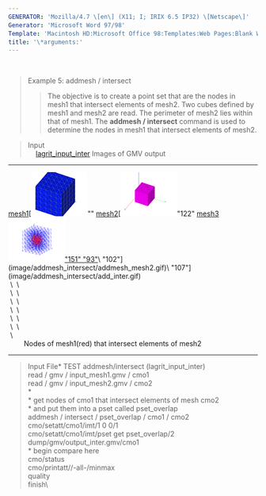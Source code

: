 ```yaml
---
GENERATOR: 'Mozilla/4.7 \[en\] (X11; I; IRIX 6.5 IP32) \[Netscape\]'
Generator: 'Microsoft Word 97/98'
Template: 'Macintosh HD:Microsoft Office 98:Templates:Web Pages:Blank Web Page'
title: '\*arguments:'
---
```


 

> Example 5: addmesh / intersect
>
> > The objective is to create a point set that are the nodes in mesh1
> > that intersect elements of mesh2.
> > Two cubes defined by mesh1 and mesh2 are read. The perimeter of
> > mesh2 lies within that of mesh1. The **addmesh / intersect** command
> > is used to determine the nodes in mesh1 that intersect elements of
> > mesh2.

> Input\
>     [lagrit\_input\_inter](../input_output/lagrit_input_inter)
> Images of GMV output

  ------------------------------------------------------------------------------------------ ------------------------------------------------------------------------------------------ ------------------------------------------------------------------------------------------
  [mesh1](image/addmesh_intersect/addmesh_mesh1.gif)[![](addmesh_mesh1_tn.gif)""   [mesh2](image/addmesh_intersect/addmesh_mesh2.gif)[![](addmesh_mesh2_tn.gif)"122"   [mesh3](image/addmesh_intersect/add_inter.gif)[![](add_inter_tn.gif)"151"
  "93"](image/addmesh_intersect/addmesh_mesh1.gif)\                                  "102"](image/addmesh_intersect/addmesh_mesh2.gif)\                                 "107"](image/addmesh_intersect/add_inter.gif)\
   \                                                                                          \                                                                                          \
   \                                                                                          \                                                                                          \
   \                                                                                          \                                                                                          \
   \                                                                                          \                                                                                          \
   \                                                                                          \                                                                                          \
   \                                                                                          \                                                                                          \
   \                                                                                                                                                                                     \
                                                                                                                                                                                         
                                                                                                                                                                                        Nodes of mesh1(red) that intersect elements of mesh2
  ------------------------------------------------------------------------------------------ ------------------------------------------------------------------------------------------ ------------------------------------------------------------------------------------------

> Input File\* TEST
> addmesh/intersect (lagrit\_input\_inter)\
> read / gmv / input\_mesh1.gmv / cmo1\
> read / gmv / input\_mesh2.gmv / cmo2\
> \*\
> \* get nodes of cmo1 that intersect elements of mesh cmo2\
> \* and put them into a pset called pset\_overlap\
> addmesh / intersect / pset\_overlap / cmo1 / cmo2\
> cmo/setatt/cmo1/imt/1 0 0/1\
> cmo/setatt/cmo1/imt/pset get pset\_overlap/2\
> dump/gmv/output\_inter.gmv/cmo1\
> \* begin compare here\
> cmo/status\
> cmo/printatt//-all-/minmax\
> quality\
> finish\
>
